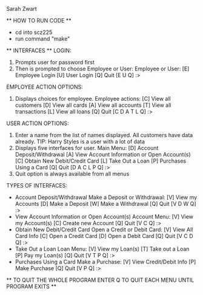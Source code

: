 Sarah Zwart

** HOW TO RUN CODE **
- cd into scz225
- run command "make"


** INTERFACES **
LOGIN:
1. Prompts user for password first
2. Then is prompted to choose Employee or User:
        Employee or User: 
            [E] Employee Login
            [U] User Login
            [Q] Quit
            [E U Q] :> 

EMPLOYEE ACTION OPTIONS:
1. Displays choices for employee.
        Employee actions: 
            [C] View all customers
            [D] View all cards
            [A] View all accounts
            [T] View all transactions
            [L] View all loans
            [Q] Quit
            [C D A T L Q] :>

USER ACTION OPTIONS:
1. Enter a name from the list of names displayed. All customers have data already. 
    TIP: Harry Styles is a user with a lot of data
2. Displays five interfaces for user.
    Main Menu: 
        [D] Account Deposit/Withdrawal
        [A] View Account Information or Open Account(s)
        [C] Obtain New Debit/Credit Card
        [L] Take Out a Loan
        [P] Purchases Using a Card
        [Q] Quit
        [D A C L P Q] :>
3. Quit option is always available from all menus

TYPES OF INTERFACES:
- Account Deposit/Withdrawal
    Make a Deposit or Withdrawal:
        [V] View my Accounts
        [D] Make a Deposit
        [W] Make a  Withdrawal
        [Q] Quit
        [V D W Q] :>
- View Account Information or Open Account(s)
    Account Menu:
        [V] View my Account(s)
        [C] Create new Account
        [Q] Quit
        [V C Q] :>
- Obtain New Debit/Credit Card
    Open a Credit or Debit Card:
        [V] View All Card Info
        [C] Open a Credit Card
        [D] Open a Debit Card
        [Q] Quit
        [V C D Q] :>
- Take Out a Loan
    Loan Menu:
        [V] View my Loan(s) 
        [T] Take out a Loan 
        [P] Pay my Loan(s) 
        [Q] Quit 
        [V T P Q] :> 
- Purchases Using a Card
    Make a Purchase:
        [V] View Credit/Debit Info
        [P] Make Purchase
        [Q] Quit
        [V P Q] :>

** TO QUIT THE WHOLE PROGRAM ENTER Q TO QUIT EACH MENU UNTIL PROGRAM EXITS **
